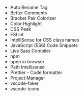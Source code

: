 - Auto Rename Tag
- Better Comments
- Bracket Pair Colorizer
- Color Highlight
- CSS Peek
- ESLint
- IntelliSense for CSS class names
- JavaScript (ES6) Code Snippets
- Live Sass Compiler
- npm
- open in browser
- Path Intellisense
- Prettier - Code formatter
- Project Manager
- vscode-faker
- vscode-icons
